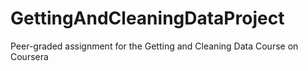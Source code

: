 # GettingAndCleaningDataProject
Peer-graded assignment for the Getting and Cleaning Data Course on Coursera
